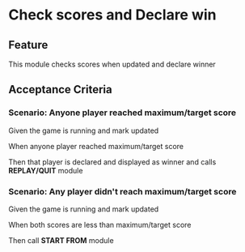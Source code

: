 # Check scores and Declare win

## Feature

This module checks scores when updated and declare winner

## Acceptance Criteria

### Scenario: Anyone player reached maximum/target score

  Given the game is running and mark updated

  When anyone player reached maximum/target score
  
  Then that player is declared and displayed as winner and
  calls **REPLAY/QUIT** module
  
### Scenario: Any player didn't reach maximum/target score

  Given the game is running and mark updated

  When both scores are less than maximum/target score
  
  Then call **START FROM** module

